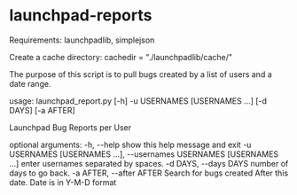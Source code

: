 # launchpad-reports

Requirements: launchpadlib, simplejson

Create a cache directory: cachedir = "./launchpadlib/cache/"

The purpose of this script is to pull bugs created by a list of users and a date range.  

usage: launchpad_report.py [-h] -u USERNAMES [USERNAMES ...] [-d DAYS]
                           [-a AFTER]

Launchpad Bug Reports per User

optional arguments:
  -h, --help            show this help message and exit
  -u USERNAMES [USERNAMES ...], --usernames USERNAMES [USERNAMES ...]
                        enter usernames separated by spaces.
  -d DAYS, --days DAYS  number of days to go back.
  -a AFTER, --after AFTER
                        Search for bugs created After this date. Date is in
                        Y-M-D format
